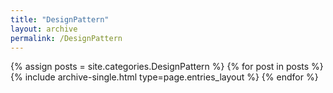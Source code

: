 ```yaml
---
title: "DesignPattern"
layout: archive
permalink: /DesignPattern
---
```


{% assign posts = site.categories.DesignPattern %}
{% for post in posts %} {% include archive-single.html type=page.entries_layout %} {% endfor %}